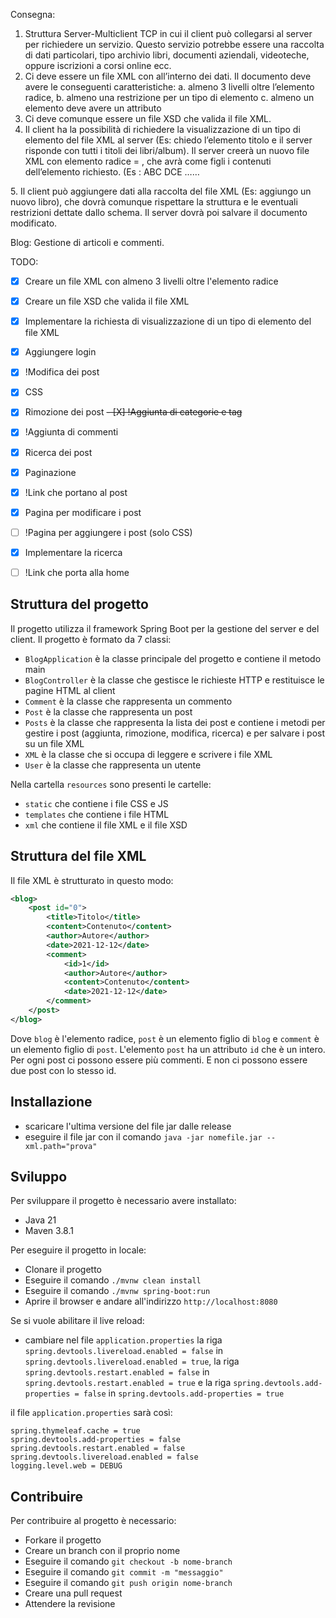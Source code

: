 Consegna:
1. Struttura Server-Multiclient TCP in cui il client può collegarsi al server per richiedere
un servizio. Questo servizio potrebbe essere una raccolta di dati particolari, tipo
archivio libri, documenti aziendali, videoteche, oppure iscrizioni a corsi online ecc.
2. Ci deve essere un file XML con all’interno dei dati. Il documento deve avere le
conseguenti caratteristiche:
a. almeno 3 livelli oltre l’elemento radice,
b. almeno una restrizione per un tipo di elemento
c. almeno un elemento deve avere un attributo
3. Ci deve comunque essere un file XSD che valida il file XML.
4. Il client ha la possibilità di richiedere la visualizzazione di un tipo di elemento del file
XML al server (Es: chiedo l’elemento titolo e il server risponde con tutti i titoli dei
libri/album). Il server creerà un nuovo file XML con elemento radice = <richiesta>,
che avrà come figli i contenuti dell’elemento richiesto.
(Es
<richiesta>:
<titolo>ABC</titolo>
<titolo>DCE</titolo>
……
</richiesta>
5. Il client può aggiungere dati alla raccolta del file XML (Es: aggiungo un nuovo libro),
che dovrà comunque rispettare la struttura e le eventuali restrizioni dettate dallo
schema. Il server dovrà poi salvare il documento modificato.

Blog: Gestione di articoli e commenti.

TODO:
- [X] Creare un file XML con almeno 3 livelli oltre l'elemento radice
- [X] Creare un file XSD che valida il file XML
- [X] Implementare la richiesta di visualizzazione di un tipo di elemento del file XML
- [X] Aggiungere login
- [X] !Modifica dei post
- [X] CSS
- [X] Rimozione dei post
~~- [X] !Aggiunta di categorie e tag~~
- [X] !Aggiunta di commenti
- [X] Ricerca dei post
- [X] Paginazione
- [X] !Link che portano al post
- [X] Pagina per modificare i post
- [ ] !Pagina per aggiungere i post (solo CSS)
- [X] Implementare la ricerca
- [ ] !Link che porta alla home


## Struttura del progetto
Il progetto utilizza il framework Spring Boot per la gestione del server e del client.
Il progetto è formato da 7 classi:
- `BlogApplication` è la classe principale del progetto e contiene il metodo main
- `BlogController` è la classe che gestisce le richieste HTTP e restituisce le pagine HTML al client
- `Comment` è la classe che rappresenta un commento
- `Post` è la classe che rappresenta un post
- `Posts` è la classe che rappresenta la lista dei post e contiene i metodi per gestire i post (aggiunta, rimozione, modifica, ricerca) e per salvare i post su un file XML
- `XML` è la classe che si occupa di leggere e scrivere i file XML
- `User` è la classe che rappresenta un utente

Nella cartella `resources` sono presenti le cartelle:
- `static` che contiene i file CSS e JS
- `templates` che contiene i file HTML
- `xml` che contiene il file XML e il file XSD





## Struttura del file XML
Il file XML è strutturato in questo modo:
```xml
<blog>
    <post id="0">
        <title>Titolo</title>
        <content>Contenuto</content>
        <author>Autore</author>
        <date>2021-12-12</date>
        <comment>
            <id>1</id>
            <author>Autore</author>
            <content>Contenuto</content>
            <date>2021-12-12</date>
        </comment>
    </post>
</blog>
```
Dove `blog` è l'elemento radice, `post` è un elemento figlio di `blog` e `comment` è un elemento figlio di `post`. L'elemento `post` ha un attributo `id` che è un intero.
Per ogni post ci possono essere più commenti.
E non ci possono essere due post con lo stesso id.


## Installazione
- scaricare l'ultima versione del file jar dalle release
- eseguire il file jar con il comando `java -jar nomefile.jar --xml.path="prova"`

## Sviluppo
Per sviluppare il progetto è necessario avere installato:
- Java 21
- Maven 3.8.1

Per eseguire il progetto in locale:
- Clonare il progetto
- Eseguire il comando `./mvnw clean install`
- Eseguire il comando `./mvnw spring-boot:run`
- Aprire il browser e andare all'indirizzo `http://localhost:8080`

Se si vuole abilitare il live reload:
- cambiare nel file `application.properties` la riga `spring.devtools.livereload.enabled = false` in `spring.devtools.livereload.enabled = true`, la riga `spring.devtools.restart.enabled = false` in `spring.devtools.restart.enabled = true` e la riga `spring.devtools.add-properties = false` in `spring.devtools.add-properties = true`

il file `application.properties` sarà così:
```properties
spring.thymeleaf.cache = true
spring.devtools.add-properties = false
spring.devtools.restart.enabled = false
spring.devtools.livereload.enabled = false
logging.level.web = DEBUG
```

## Contribuire
Per contribuire al progetto è necessario:
- Forkare il progetto
- Creare un branch con il proprio nome
- Eseguire il comando `git checkout -b nome-branch`
- Eseguire il comando `git commit -m "messaggio"`
- Eseguire il comando `git push origin nome-branch`
- Creare una pull request
- Attendere la revisione

